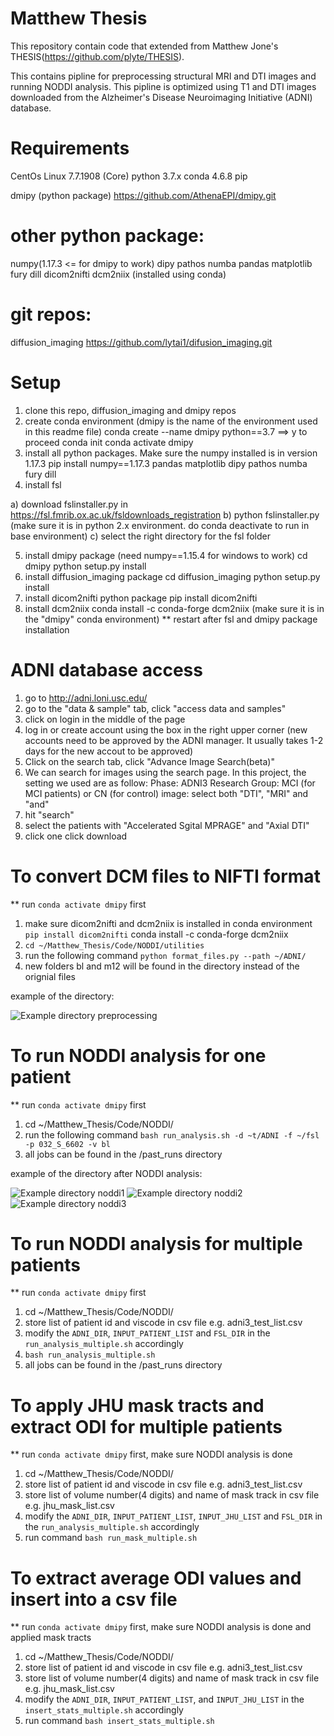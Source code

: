 # Matthew Thesis
This repository contain code that extended from Matthew Jone's THESIS(https://github.com/plyte/THESIS).

This contains pipline for preprocessing structural MRI and DTI images and running NODDI analysis. This pipline is optimized using T1 and DTI images downloaded from the Alzheimer's Disease Neuroimaging Initiative (ADNI) database.

# Requirements 
CentOs Linux 7.7.1908 (Core)
python 3.7.x
conda 4.6.8
pip

dmipy (python package)
https://github.com/AthenaEPI/dmipy.git

# other python package:
numpy(1.17.3 <= for dmipy to work)
dipy
pathos
numba
pandas
matplotlib
fury
dill
dicom2nifti
dcm2niix (installed using conda)

# git repos:
diffusion_imaging
https://github.com/lytai1/difusion_imaging.git

# Setup
1) clone this repo, diffusion_imaging and dmipy repos
2) create conda environment (dmipy is the name of the environment used in this readme file)
conda create --name dmipy python==3.7
==> y to proceed
conda init
conda activate dmipy
3) install all python packages. Make sure the numpy installed is in version 1.17.3
pip install numpy==1.17.3 pandas matplotlib dipy pathos numba fury dill
4) install fsl

  a) download fslinstaller.py in https://fsl.fmrib.ox.ac.uk/fsldownloads_registration
  b) python fslinstaller.py (make sure it is in python 2.x environment. do conda deactivate to run in base environment)
  c) select the right directory for the fsl folder
  
5) install dmipy package
(need numpy==1.15.4 for windows to work)
cd dmipy
python setup.py install
6) install diffusion_imaging package
cd diffusion_imaging
python setup.py install
7) install dicom2nifti python package
pip install dicom2nifti
8) install dcm2niix
conda install -c conda-forge dcm2niix
(make sure it is in the "dmipy" conda environment)
** restart after fsl and dmipy package installation

# ADNI database access
1) go to http://adni.loni.usc.edu/
2) go to the "data & sample" tab, click "access data and samples"
3) click on login in the middle of the page
4) log in or create account using the box in the right upper corner (new accounts need to be approved by the ADNI manager. It usually takes 1-2 days for the new accout to be approved)
5) Click on the search tab, click "Advance Image Search(beta)"
6) We can search for images using the search page. In this project, the setting we used are as follow:
Phase: ADNI3
Research Group: MCI (for MCI patients) or CN (for control)
image: select both "DTI", "MRI" and "and"
7) hit "search" 
8) select the patients with "Accelerated Sgital MPRAGE" and "Axial DTI"
9) click one click download

# To convert DCM files to NIFTI format
** run `conda activate dmipy` first
1) make sure dicom2nifti and dcm2niix is installed in conda environment
`pip install dicom2nifti`
conda install -c conda-forge dcm2niix
2) `cd ~/Matthew_Thesis/Code/NODDI/utilities`
3) run the following command
`python format_files.py --path ~/ADNI/`
4) new folders bl and m12 will be found in the directory instead of the orignial files

example of the directory:

![Example directory preprocessing](./Documentation/sample_dir_after_preprocessing.png)

# To run NODDI analysis for one patient
** run `conda activate dmipy` first
1) cd ~/Matthew_Thesis/Code/NODDI/
2) run the following command
`bash run_analysis.sh -d ~t/ADNI -f ~/fsl -p 032_S_6602 -v bl`
3) all jobs can be found in the /past_runs directory

example of the directory after NODDI analysis:

![Example directory noddi1](./Documentation/sample_dir_after_noddi1.png)
![Example directory noddi2](./Documentation/sample_dir_after_noddi2.png)
![Example directory noddi3](./Documentation/sample_dir_after_noddi3.png)

# To run NODDI analysis for multiple patients
** run `conda activate dmipy` first
1) cd ~/Matthew_Thesis/Code/NODDI/
2) store list of patient id and viscode in csv file e.g. adni3_test_list.csv
3) modify the `ADNI_DIR`, `INPUT_PATIENT_LIST` and `FSL_DIR` in the `run_analysis_multiple.sh` accordingly
4) `bash run_analysis_multiple.sh`
5) all jobs can be found in the /past_runs directory

# To apply JHU mask tracts and extract ODI for multiple patients
** run `conda activate dmipy` first, make sure NODDI analysis is done
1) cd ~/Matthew_Thesis/Code/NODDI/
2) store list of patient id and viscode in csv file e.g. adni3_test_list.csv
3) store list of volume number(4 digits) and name of mask track in csv file e.g. jhu_mask_list.csv
4) modify the `ADNI_DIR`, `INPUT_PATIENT_LIST`, `INPUT_JHU_LIST` and `FSL_DIR` in the `run_analysis_multiple.sh` accordingly
5) run command
`bash run_mask_multiple.sh`

# To extract average ODI values and insert into a csv file
** run `conda activate dmipy` first, make sure NODDI analysis is done and applied mask tracts
1) cd ~/Matthew_Thesis/Code/NODDI/
2) store list of patient id and viscode in csv file e.g. adni3_test_list.csv
3) store list of volume number(4 digits) and name of mask track in csv file e.g. jhu_mask_list.csv
4) modify the `ADNI_DIR`, `INPUT_PATIENT_LIST`, and `INPUT_JHU_LIST` in the `insert_stats_multiple.sh` accordingly
5) run command
`bash insert_stats_multiple.sh`
